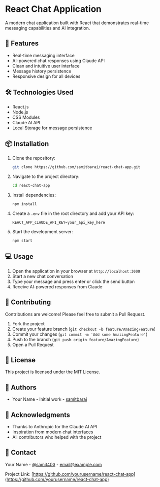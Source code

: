 # React Chat Application

A modern chat application built with React that demonstrates real-time messaging capabilities and AI integration.

## 🚀 Features

- Real-time messaging interface
- AI-powered chat responses using Claude API
- Clean and intuitive user interface
- Message history persistence
- Responsive design for all devices

## 🛠️ Technologies Used

- React.js
- Node.js
- CSS Modules
- Claude AI API
- Local Storage for message persistence

## 📦 Installation

1. Clone the repository:
   ```bash
   git clone https://github.com/samitbarai/react-chat-app.git
   ```

2. Navigate to the project directory:
   ```bash
   cd react-chat-app
   ```

3. Install dependencies:
   ```bash
   npm install
   ```

4. Create a `.env` file in the root directory and add your API key:
   ```
   REACT_APP_CLAUDE_API_KEY=your_api_key_here
   ```

5. Start the development server:
   ```bash
   npm start
   ```

## 💻 Usage

1. Open the application in your browser at `http://localhost:3000`
2. Start a new chat conversation
3. Type your message and press enter or click the send button
4. Receive AI-powered responses from Claude

## 🤝 Contributing

Contributions are welcome! Please feel free to submit a Pull Request.

1. Fork the project
2. Create your feature branch (`git checkout -b feature/AmazingFeature`)
3. Commit your changes (`git commit -m 'Add some AmazingFeature'`)
4. Push to the branch (`git push origin feature/AmazingFeature`)
5. Open a Pull Request

## 📝 License

This project is licensed under the MIT License.

## 👥 Authors

- Your Name - Initial work - [samitbarai](https://github.com/samitbarai)

## 🙏 Acknowledgments

- Thanks to Anthropic for the Claude AI API
- Inspiration from modern chat interfaces
- All contributors who helped with the project

## 📧 Contact

Your Name - [@samit403](https://twitter.com/samit403) - email@example.com

Project Link: [https://github.com/yourusername/react-chat-app](https://github.com/yourusername/react-chat-app)
